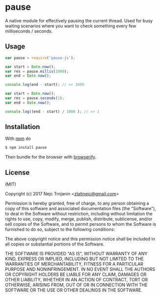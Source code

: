 # pause

A native module for effectively pausing the current thread. Used for busy waiting scenarios where you want to check something every few milliseconds / seconds.

## Usage

```js
var pause = require('pause-js');

var start = Date.now();
var res = pause.millis(1000);
var end = Date.now();

console.log(end - start); // => 1000

var start = Date.now();
var res = pause.seconds(1);
var end = Date.now();

console.log((end - start) / 1000 ); // => 1

```

## Installation

With [npm](https://npmjs.org) do

```bash
$ npm install pause
```

Then bundle for the browser with
[browserify](https://github.com/substack/node-browserify).

## License

(MIT)

Copyright (c) 2017 Nejc Trnjanin &lt;zlatinejc@gmail.com&gt;

Permission is hereby granted, free of charge, to any person obtaining a copy of
this software and associated documentation files (the "Software"), to deal in
the Software without restriction, including without limitation the rights to
use, copy, modify, merge, publish, distribute, sublicense, and/or sell copies
of the Software, and to permit persons to whom the Software is furnished to do
so, subject to the following conditions:

The above copyright notice and this permission notice shall be included in all
copies or substantial portions of the Software.

THE SOFTWARE IS PROVIDED "AS IS", WITHOUT WARRANTY OF ANY KIND, EXPRESS OR
IMPLIED, INCLUDING BUT NOT LIMITED TO THE WARRANTIES OF MERCHANTABILITY,
FITNESS FOR A PARTICULAR PURPOSE AND NONINFRINGEMENT. IN NO EVENT SHALL THE
AUTHORS OR COPYRIGHT HOLDERS BE LIABLE FOR ANY CLAIM, DAMAGES OR OTHER
LIABILITY, WHETHER IN AN ACTION OF CONTRACT, TORT OR OTHERWISE, ARISING FROM,
OUT OF OR IN CONNECTION WITH THE SOFTWARE OR THE USE OR OTHER DEALINGS IN THE
SOFTWARE.